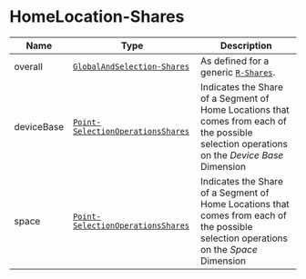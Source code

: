 
# HomeLocation-Shares

Name        |Type      | Description
------------|----------|------------
overall | [`GlobalAndSelection-Shares`](/api/reference/data-models/global-and-selection-share.md) | As defined for a generic [`R-Shares`](/api/reference/data-modelsata-models/r-shares/index.md).
deviceBase | [`Point-SelectionOperationsShares`](/api/reference/data-modelsata-models/g-selection-operation-shares/point.md) | Indicates the Share of a Segment of Home Locations that comes from each of the possible selection operations on the *Device Base* Dimension
space | [`Point-SelectionOperationsShares`](/api/reference/data-modelsata-models/g-selection-operation-shares/point.md) | Indicates the Share of a Segment of Home Locations that comes from each of the possible selection operations on the *Space* Dimension
